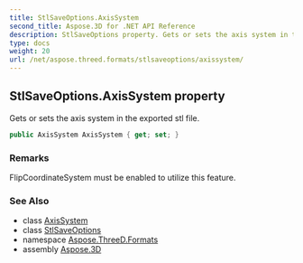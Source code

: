 ```yaml
---
title: StlSaveOptions.AxisSystem
second_title: Aspose.3D for .NET API Reference
description: StlSaveOptions property. Gets or sets the axis system in the exported stl file
type: docs
weight: 20
url: /net/aspose.threed.formats/stlsaveoptions/axissystem/
---
```

## StlSaveOptions.AxisSystem property

Gets or sets the axis system in the exported stl file.

```csharp
public AxisSystem AxisSystem { get; set; }
```

### Remarks

FlipCoordinateSystem must be enabled to utilize this feature.

### See Also

* class [AxisSystem](../../../aspose.threed/axissystem/)
* class [StlSaveOptions](../)
* namespace [Aspose.ThreeD.Formats](../../../aspose.threed.formats/)
* assembly [Aspose.3D](../../../)


